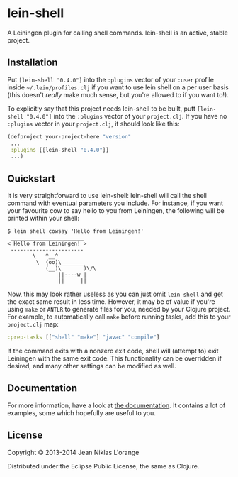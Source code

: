 # lein-shell

A Leiningen plugin for calling shell commands. lein-shell is an active, stable
project.

## Installation

Put `[lein-shell "0.4.0"]` into the `:plugins` vector of your `:user` profile
inside `~/.lein/profiles.clj` if you want to use lein shell on a per user basis
(this doesn't *really* make much sense, but you're allowed to if you want to!).

To explicitly say that this project needs lein-shell to be built, putt
`[lein-shell "0.4.0"]` into the `:plugins` vector of your `project.clj`. If you
have no `:plugins` vector in your `project.clj`, it should look like this:

```clj
(defproject your-project-here "version"
 ...
 :plugins [[lein-shell "0.4.0"]]
 ...)
```

## Quickstart

It is very straightforward to use lein-shell: lein-shell will call the shell
command with eventual parameters you include. For instance, if you want your
favourite cow to say hello to you from Leiningen, the following will be printed
within your shell:

    $ lein shell cowsay 'Hello from Leiningen!'
	 _______________________
    < Hello from Leiningen! >
     -----------------------
            \   ^__^
             \  (oo)\_______
                (__)\       )\/\
                    ||----w |
                    ||     ||

Now, this may look rather useless as you can just omit `lein shell` and get the
exact same result in less time. However, it may be of value if you're using
`make` or `ANTLR` to generate files for you, needed by your Clojure project. For
example, to automatically call `make` before running tasks, add this to your
`project.clj` map:

```clj
:prep-tasks [["shell" "make"] "javac" "compile"]
```

If the command exits with a nonzero exit code, shell will (attempt to) exit
Leiningen with the same exit code. This functionality can be overridden if
desired, and many other settings can be modified as well.

## Documentation

For more information, have a look at [the documentation][documentation]. It
contains a lot of examples, some which hopefully are useful to you.

[documentation]: https://github.com/hyPiRion/lein-shell/blob/stable/doc/DOCUMENTATION.md

## License

Copyright © 2013-2014 Jean Niklas L'orange

Distributed under the Eclipse Public License, the same as Clojure.

